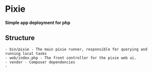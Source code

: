 # Pixie

**Simple app deployment for php**

## Structure

    - bin/pixie - The main pixie runner, responsible for querying and running local tasks
    - web/index.php - The front controller for the pixie web ui. 
    - vendor - Composer dependencies
    - 